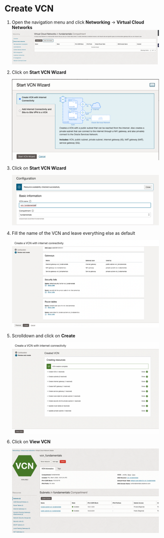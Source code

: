 # Create VCN
1. Open the navigation menu and click **Networking** &rarr; **Virtual Cloud Networks** 
![drawing](./SS/vcn/1.png)

2. Click on **Start VCN Wizard**

    ![drawing](./SS/vcn/2.png)

3. Click on **Start VCN Wizard**

    ![drawing](./SS/vcn/3.png)

4. Fill the name of the VCN and leave everything else as default

    ![drawing](./SS/vcn/4.png)

5. Scrolldown and click on **Create**

     ![drawing](./SS/vcn/5.png)

6. Click on **View VCN**

    ![drawing](./SS/vcn/6.png)